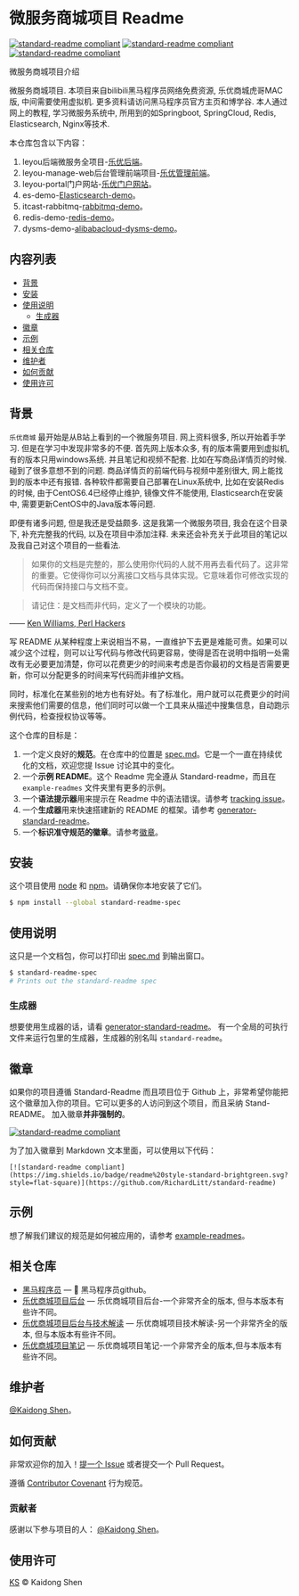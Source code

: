 # 微服务商城项目 Readme

[![standard-readme compliant](https://img.shields.io/badge/readme%20style-standard-brightgreen.svg?style=flat-square)](https://github.com/KaidongShen/Leyou)
[![standard-readme compliant](https://img.shields.io/badge/itheima%20官网-黑马程序员-brightgreen.svg?style=flat-square)](http://www.itheima.com/)
[![standard-readme compliant](https://img.shields.io/badge/boxuegu%20官网-博学谷-brightgreen.svg?style=flat-square)](https://www.boxuegu.com/)

微服务商城项目介绍

微服务商城项目. 本项目来自bilibili黑马程序员网络免费资源, 乐优商城虎哥MAC版, 中间需要使用虚拟机. 更多资料请访问黑马程序员官方主页和博学谷. 本人通过网上的教程, 学习微服务系统中, 所用到的如Springboot, SpringCloud, Redis, Elasticsearch, Nginx等技术.

本仓库包含以下内容：

1. leyou后端微服务全项目-[乐优后端](spec.md)。
2. leyou-manage-web后台管理前端项目-[乐优管理前端](https://github.com/KaidongShen/Leyou/tree/master/leyou-manage-web)。
3. leyou-portal门户网站-[乐优门户网站](https://github.com/KaidongShen/Leyou/tree/master/leyou-portal)。
4. es-demo-[Elasticsearch-demo](https://github.com/KaidongShen/Leyou/tree/master/es-demo)。
5. itcast-rabbitmq-[rabbitmq-demo](https://github.com/KaidongShen/Leyou/tree/master/itcast-rabbitmq)。
6. redis-demo-[redis-demo](https://github.com/KaidongShen/Leyou/tree/master/redis-demo)。
6. dysms-demo-[alibabacloud-dysms-demo](https://github.com/KaidongShen/Leyou/tree/master/dysms-demo)。


## 内容列表

- [背景](#背景)
- [安装](#安装)
- [使用说明](#使用说明)
	- [生成器](#生成器)
- [徽章](#徽章)
- [示例](#示例)
- [相关仓库](#相关仓库)
- [维护者](#维护者)
- [如何贡献](#如何贡献)
- [使用许可](#使用许可)

## 背景


`乐优商城` 最开始是从B站上看到的一个微服务项目. 网上资料很多, 所以开始着手学习. 但是在学习中发现非常多的不便. 首先网上版本众多, 有的版本需要用到虚拟机, 有的版本只用windows系统. 并且笔记和视频不配套. 比如在写商品详情页的时候. 碰到了很多意想不到的问题. 商品详情页的前端代码与视频中差别很大, 网上能找到的版本中还有报错. 各种软件都需要自己部署在Linux系统中, 比如在安装Redis的时候, 由于CentOS6.4已经停止维护, 镜像文件不能使用, Elasticsearch在安装中, 需要更新CentOS中的Java版本等问题.

即便有诸多问题, 但是我还是受益颇多. 这是我第一个微服务项目, 我会在这个目录下, 补充完整我的代码, 以及在项目中添加注释. 未来还会补充关于此项目的笔记以及我自己对这个项目的一些看法.

> 如果你的文档是完整的，那么使用你代码的人就不用再去看代码了。这非常的重要。它使得你可以分离接口文档与具体实现。它意味着你可修改实现的代码而保持接口与文档不变。

> 请记住：是文档而非代码，定义了一个模块的功能。

—— [Ken Williams, Perl Hackers](http://mathforum.org/ken/perl_modules.html#document)

写 README 从某种程度上来说相当不易，一直维护下去更是难能可贵。如果可以减少这个过程，则可以让写代码与修改代码更容易，使得是否在说明中指明一处需改有无必要更加清楚，你可以花费更少的时间来考虑是否你最初的文档是否需要更新，你可以分配更多的时间来写代码而非维护文档。

同时，标准化在某些别的地方也有好处。有了标准化，用户就可以花费更少的时间来搜索他们需要的信息，他们同时可以做一个工具来从描述中搜集信息，自动跑示例代码，检查授权协议等等。

这个仓库的目标是：

1. 一个定义良好的**规范**。在仓库中的位置是 [spec.md](spec.md)。它是一个一直在持续优化的文档，欢迎您提 Issue 讨论其中的变化。
2. 一个**示例 README**。这个 Readme 完全遵从 Standard-readme，而且在 `example-readmes` 文件夹里有更多的示例。
3. 一个**语法提示器**用来提示在 Readme 中的语法错误。请参考 [tracking issue](https://github.com/RichardLitt/standard-readme/issues/5)。
4. 一个**生成器**用来快速搭建新的 README 的框架。请参考 [generator-standard-readme](https://github.com/RichardLitt/generator-standard-readme)。
5. 一个**标识准守规范的徽章**。请参考[徽章](#徽章)。

## 安装

这个项目使用 [node](http://nodejs.org) 和 [npm](https://npmjs.com)。请确保你本地安装了它们。

```sh
$ npm install --global standard-readme-spec
```

## 使用说明

这只是一个文档包，你可以打印出 [spec.md](spec.md) 到输出窗口。

```sh
$ standard-readme-spec
# Prints out the standard-readme spec
```

### 生成器

想要使用生成器的话，请看 [generator-standard-readme](https://github.com/RichardLitt/generator-standard-readme)。
有一个全局的可执行文件来运行包里的生成器，生成器的别名叫 `standard-readme`。

## 徽章
如果你的项目遵循 Standard-Readme 而且项目位于 Github 上，非常希望你能把这个徽章加入你的项目。它可以更多的人访问到这个项目，而且采纳 Stand-README。 加入徽章**并非强制的**。 

[![standard-readme compliant](https://img.shields.io/badge/readme%20style-standard-brightgreen.svg?style=flat-square)](https://github.com/RichardLitt/standard-readme)

为了加入徽章到 Markdown 文本里面，可以使用以下代码：

```
[![standard-readme compliant](https://img.shields.io/badge/readme%20style-standard-brightgreen.svg?style=flat-square)](https://github.com/RichardLitt/standard-readme)
```

## 示例

想了解我们建议的规范是如何被应用的，请参考 [example-readmes](example-readmes/)。

## 相关仓库

- [黑马程序员](https://github.com/itheima1) — 💌 黑马程序员github。
- [乐优商城项目后台](https://github.com/lyj8330328/leyou) — 乐优商城项目后台-一个非常齐全的版本, 但与本版本有些许不同。
- [乐优商城项目后台与技术解读](https://github.com/Yirito/leyou) — 乐优商城项目技术解读-另一个非常齐全的版本, 但与本版本有些许不同。
- [乐优商城项目笔记](https://shidongxu0312.github.io/2019/11/20/%E4%B9%90%E4%BC%98%E5%95%86%E5%9F%8E%E9%A1%B9%E7%9B%AE/) — 乐优商城项目笔记-一个非常齐全的版本,但与本版本有些许不同。

## 维护者

[@Kaidong Shen](https://github.com/KaidongShen)。

## 如何贡献

非常欢迎你的加入！[提一个 Issue](https://github.com/KaidongShen/Leyou/issues/new) 或者提交一个 Pull Request。

遵循 [Contributor Covenant](http://contributor-covenant.org/version/1/3/0/) 行为规范。

### 贡献者

感谢以下参与项目的人：
[@Kaidong Shen](https://github.com/KaidongShen)。


## 使用许可

[KS](LICENSE) © Kaidong Shen

